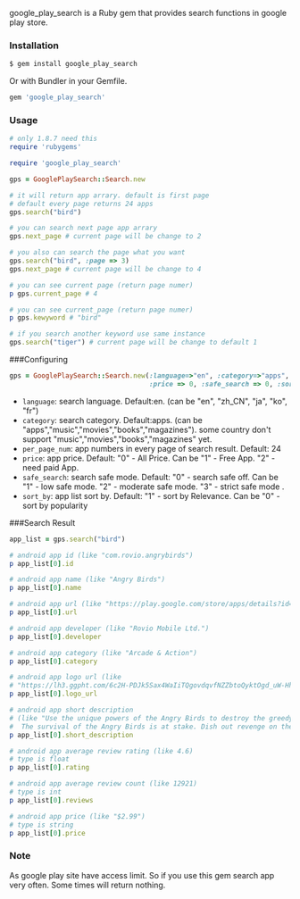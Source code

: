 google_play_search is a Ruby gem that provides search functions in google play store.

### Installation

```sh
$ gem install google_play_search
```

Or with Bundler in your Gemfile.

```ruby
gem 'google_play_search'
```

### Usage

```ruby
# only 1.8.7 need this
require 'rubygems'

require 'google_play_search'

gps = GooglePlaySearch::Search.new

# it will return app arrary. default is first page
# default every page returns 24 apps
gps.search("bird")

# you can search next page app arrary 
gps.next_page # current page will be change to 2

# you also can search the page what you want 
gps.search("bird", :page => 3)
gps.next_page # current page will be change to 4

# you can see current page (return page numer)
p gps.current_page # 4

# you can see current_page (return page numer)
p gps.kewyword # "bird"

# if you search another keyword use same instance
gps.search("tiger") # current page will be change to default 1

```

###Configuring
```ruby
gps = GooglePlaySearch::Search.new(:language=>"en", :category=>"apps", :per_page_num=>10, 
                                   :price => 0, :safe_search => 0, :sort_by => 1)
```
* `language`: search language. Default:en. (can be "en", "zh_CN", "ja", "ko", "fr") 
* `category`: search category. Default:apps. (can be "apps","music","movies","books","magazines"). 
              some country don't support "music","movies","books","magazines" yet.
* `per_page_num`: app numbers in every page of search result. Default: 24
* `price`: app price. Default: "0" - All Price. Can be "1" - Free App. "2" -  need paid App.
* `safe_search`: search safe mode. Default: "0" - search safe off. Can be "1" - low safe mode. 
                 "2" - moderate safe mode. "3" - strict safe mode .
* `sort_by`: app list sort by. Default: "1" - sort by Relevance. Can be "0" - sort by popularity

###Search Result
```ruby
app_list = gps.search("bird")

# android app id (like "com.rovio.angrybirds")
p app_list[0].id

# android app name (like "Angry Birds")
p app_list[0].name

# android app url (like "https://play.google.com/store/apps/details?id=com.rovio.angrybirds")
p app_list[0].url

# android app developer (like "Rovio Mobile Ltd.")
p app_list[0].developer

# android app category (like "Arcade & Action")
p app_list[0].category

# android app logo url (like 
# "https://lh3.ggpht.com/6c2H-PDJk5Sax4WaIiTQgovdqvfNZZbtoQyktOgd_uW-Hh09idFdej14LPqalvVz9LA=w78-h78")
p app_list[0].logo_url

# android app short description
# (like "Use the unique powers of the Angry Birds to destroy the greedy pigs' fortresses! 
#  The survival of the Angry Birds is at stake. Dish out revenge on the greedy pigs who s...")
p app_list[0].short_description

# android app average review rating (like 4.6)
# type is float
p app_list[0].rating 

# android app average review count (like 12921)
# type is int
p app_list[0].reviews 

# android app price (like "$2.99")
# type is string
p app_list[0].price

```
### Note

As google play site have access limit. So if you use this gem search app very often.
Some times will return nothing.
